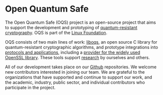 # Open Quantum Safe

The Open Quantum Safe (OQS) project is an open-source project that aims to support the development and prototyping of [quantum-resistant cryptography](https://openquantumsafe.org/post-quantum-crypto.html). OQS is part of the [Linux Foundation](https://www.linuxfoundation.org/).

OQS consists of two main lines of work: [liboqs](https://github.com/open-quantum-safe/liboqs), an open source C library for quantum-resistant cryptographic algorithms, and prototype integrations into [protocols and applications](https://openquantumsafe.org/applications/), including a [provider for the widely used OpenSSL library](https://github.com/open-quantum-safe/oqs-provider).  These tools support [research](https://openquantumsafe.org/research/) by ourselves and others.

All of our development takes place on our [Github](https://github.com/open-quantum-safe) repositories.  We welcome new contributors interested in joining our team.  We are grateful to the organizations that have supported and continue to support our work, and the academic, industry, public sector, and individual contributors who participate in the project.
